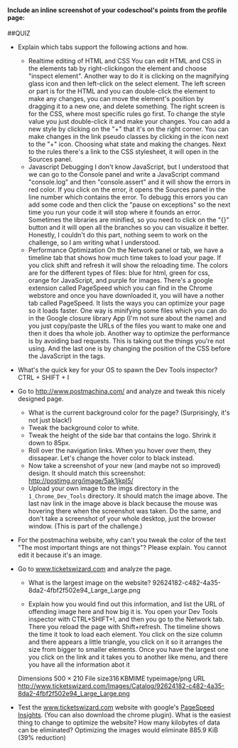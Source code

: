 #### Include an inline screenshot of your codeschool's points from the profile page:

<!-- Modify the Markdown to include your answers. Don't delete the questions! -->

##QUIZ
* Explain which tabs support the following actions and how.
  * Realtime editing of HTML and CSS 
      You can edit HTML and CSS in the elements tab by right-clickingon the element and choose "inspect element". Another way to do it is clicking on the magnifying glass icon and then left-click on the select element.
      The left screen or part is for the HTML and you can double-click the element to make any changes, you can move the element's position by dragging it to a new one, and delete something.
      The right screen is for the CSS, where most specific rules go first. To change the style value you just double-click it and make your changes. You can add a new style by clicking on the "+" that it's on the right corner. You can make changes in the link pseudo classes by clicking in the icon next to the "+" icon. Choosing what state and making the changes. Next to the rules there's a link to the CSS stylesheet, it will open in the Sources panel.
  * Javascript Debugging
      I don't know JavaScript, but I understood that we can go to the Console panel and write a JavaScript command "console.log" and then "console.assert" and it will show the errors in red color. If you click on the error, it opens the Sources panel in the line number which contains the error.
      To debugg this errors you can add some code and then click the "pause on exceptions" so the next time you run your code it will stop where it founds an error. Sometimes the libraries are minified, so you need to click on the "{}" button and it will open all the branches so you can visualize it better.
      Honestly, I couldn't do this part, nothing seem to work on the challenge, so I am writing what I understood.
  * Performance Optimization 
      On the Network panel or tab, we have a timeline tab that shows how much time takes to load your page. If you click shift and refresh it will show the reloading time. The colors are for the different types of files: blue for html, green for css, orange for JavaScript, and purple for images.
      There's a google extension called PageSpeed which you can find in the Chrome webstore and once you have downloaded it, you will have a nother tab called PageSpeed. It lists the ways you can optimize your page so it loads faster. One way is minifying some files which you can do in the Google closure library App (I'm not sure about the name) and you just copy/paste the URLs of the files you want to make one and then it does tha whole job.
      Another way to optimize the performance is by avoiding bad requests. This is taking out the things you're not using. And the last one is by changing the position of the CSS before the JavaScript in the <head></head> tags.
* What's the quick key for your OS to spawn the Dev Tools inspector?
      CTRL + SHIFT + I

* Go to http://www.postmachina.com/ and analyze and tweak this nicely designed page.
  * What is the current background color for the page?  (Surprisingly, it's not just black!)
  * Tweak the background color to white.
  * Tweak the height of the side bar that contains the logo.  Shrink it down to 85px.
  * Roll over the navigation links.  When you hover over them, they dissapear.  Let's change the hover color to black instead.
  * Now take a screenshot of your new (and maybe not so improved) design.  It should match this screenshot: http://postimg.org/image/5ak1jkpl5/
  * Upload your own image to the imgs directory in the `1_Chrome_Dev_Tools` directory.  It should match the image above. The last nav link in the image above is black because the mouse was hovering there when the screenshot was taken. Do the same, and don't take a screenshot of your whole desktop, just the browser window. (This is part of the challenge.)

* For the postmachina website, why can't you tweak the color of the text "The most important things are not things"?  Please explain.
You cannot edit it because it's an image.

* Go to www.ticketswizard.com and analyze the page.  
  * What is the largest image on the website? 
  92624182-c482-4a35-8da2-4fbf2f502e94_Large_Large.png

  * Explain how you would find out this information, and list the URL of offending image here and how big it is.
  You open your Dev Tools inspector with CTRL+SHIFT+I, and then you go to the Network tab. There you reload the page with Shift+refresh. The timeline shows the time it took to load each element. You click on the size column and there appears a little triangle, you click on it so it arranges the size from bigger to smaller elements. Once you have the largest one you click on the link and it takes you to another like menu, and there you have all the information abot it

  Dimensions 500 × 210 File size316 KBMIME typeimage/png
  URL http://www.ticketswizard.com/Images/Catalog/92624182-c482-4a35-8da2-4fbf2f502e94_Large_Large.png

* Test the www.ticketswizard.com website with google's [PageSpeed Insights](http://www.ticketswizard.com/).  (You can also download the chrome plugin).  What is the easiest thing to change to optimize the website?  How many kilobytes of data can be eliminated?
  Optimizing the images would eliminate 885.9 KiB (39% reduction)